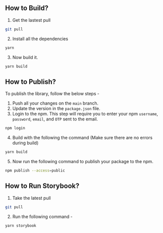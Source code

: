 ## How to Build?

1. Get the lastest pull

```sh
git pull
```

2. Install all the dependencies

```sh
yarn
```

3. Now build it.

```sh
yarn build
```

## How to Publish?

To publish the library, follow the below steps -

1. Push all your changes on the `main` branch.
2. Update the version in the `package.json` file.
3. Login to the npm. This step will require you to enter your npm `username`, `password`, `email`, and `OTP` sent to the email.

```sh
npm login
```

4. Build with the following the command (Make sure there are no errors during build)

```sh
yarn build
```

5. Now run the following command to publish your package to the npm.

```sh
npm publish --access=public
```

## How to Run Storybook?

1. Take the latest pull

```sh
git pull
```

2. Run the following command -

```sh
yarn storybook
```
